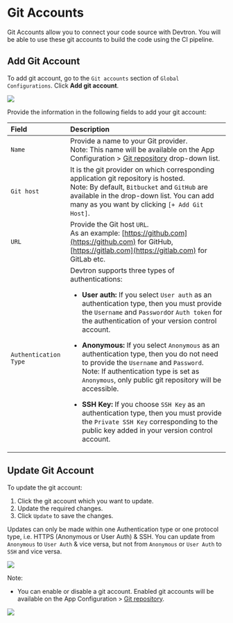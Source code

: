 # Git Accounts

Git Accounts allow you to connect your code source with Devtron. You will be able to use these git accounts to build the code using the CI pipeline.

## Add Git Account

To add git account, go to the `Git accounts` section of `Global Configurations`. Click **Add git account**.

![](https://devtron-public-asset.s3.us-east-2.amazonaws.com/images/global-configurations/git-accounts/git-accounts.jpg)

Provide the information in the following fields to add your git account:

| Field | Description |
| :--- | :--- |
| `Name` | Provide a name to your Git provider.<br>Note: This name will be available on the App Configuration > [Git repository](../creating-application/git-material.md) drop-down list.</br> |
| `Git host` |  It is the git provider on which corresponding application git repository is hosted.<br>Note: By default, `Bitbucket` and `GitHub` are available in the drop-down list. You can add many as you want by clicking `[+ Add Git Host]`.</br>  |
| `URL` | Provide the Git host `URL`.<br>As an example: [https://github.com](https://github.com) for GitHub, [https://gitlab.com](https://gitlab.com) for GitLab etc. |
| `Authentication Type` | Devtron supports three types of authentications:<ul><li>**User auth:** If you select `User auth` as an authentication type, then you must provide the `Username` and `Password`or `Auth token` for the authentication of your version control account.</li></ul> <ul><li>**Anonymous:** If you select `Anonymous` as an authentication type, then you do not need to provide the `Username` and `Password`.<br>Note: If authentication type is set as `Anonymous`, only public git repository will be accessible.</li></ul><ul><li>**SSH Key:** If you choose `SSH Key` as an authentication type, then you must provide the `Private SSH Key` corresponding to the public key added in your version control account.</li></ul> |



## Update Git Account

To update the git account:

1. Click the git account which you want to update. 
2. Update the required changes.
3. Click `Update` to save the changes.

Updates can only be made within one Authentication type or one protocol type, i.e. HTTPS (Anonymous or User Auth) & SSH. You can update from `Anonymous` to `User Auth` & vice versa, but not from `Anonymous` or `User Auth` to `SSH` and vice versa.

![](https://devtron-public-asset.s3.us-east-2.amazonaws.com/images/global-configurations/git-accounts/update-git-accounts.jpg)

Note:
* You can enable or disable a git account. Enabled git accounts will be available on the App Configuration > [Git repository](../creating-application/git-material.md).


![](https://devtron-public-asset.s3.us-east-2.amazonaws.com/images/global-configurations/git-accounts/git-account-enable-disable.jpg)
